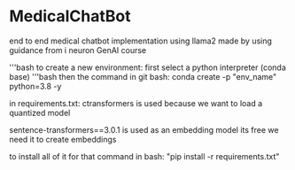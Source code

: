 # MedicalChatBot
end to end medical chatbot implementation using llama2 made by using guidance from i neuron GenAI course

'''bash
 to create a new environment: first select a python interpreter (conda base)
'''bash
then the command in git bash:  conda create -p "env_name" python=3.8 -y  

in requirements.txt: ctransformers is used because we want to load a quantized model

sentence-transformers==3.0.1  is used as an embedding model its free we need it to create embeddings

to install all of it for that command in bash: "pip install -r requirements.txt"



